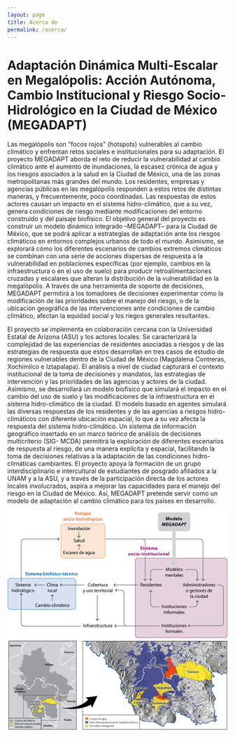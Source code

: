 ```yaml
---
layout: page
title: Acerca de
permalink: /acerca/
---
```


# Adaptación Dinámica Multi-Escalar en Megalópolis: Acción Autónoma, Cambio Institucional y Riesgo Socio- Hidrológico en la Ciudad de México (MEGADAPT)

Las megalópolis son "focos rojos" (hotspots) vulnerables al cambio
climático y enfrentan retos sociales e institucionales para su
adaptación. El proyecto MEGADAPT aborda el reto de reducir la
vulnerabilidad al cambio climático ante el aumento de inundaciones, la
escasez crónica de agua y los riesgos asociados a la salud en la
Ciudad de México, una de las zonas metropolitanas más grandes del
mundo. Los residentes, empresas y agencias públicas en las megalópolis
responden a estos retos de distintas maneras, y frecuentemente, poco
coordinadas. Las respuestas de estos actores causan un impacto en el
sistema hidro-climático, que a su vez, genera condiciones de riesgo
mediante modificaciones del entorno construido y del paisaje
biofísico. El objetivo general del proyecto es construir un modelo
dinámico integrado –MEGADAPT– para la Ciudad de México, que se podrá
aplicar a estrategias de adaptación ante los riesgos climáticos en
entornos complejos urbanos de todo el mundo. Asimismo, se explorará
cómo los diferentes escenarios de cambios extremos climáticos se
combinan con una serie de acciones dispersas de respuesta a la
vulnerabilidad en poblaciones específicas (por ejemplo, cambios en la
infraestructura o en el uso de suelo) para producir
retroalimentaciones cruzadas y escalares que alteran la distribución
de la vulnerabilidad en la megalópolis. A través de una herramienta de
soporte de decisiones, MEGADAPT permitirá a los tomadores de
decisiones experimentar cómo la modificación de las prioridades sobre
el manejo del riesgo, o de la ubicación geográfica de las
intervenciones ante condiciones de cambio climático, afectan la
equidad social y los riegos generales resultantes.

El proyecto se implementa en colaboración cercana con la Universidad
Estatal de Arizona (ASU) y los actores locales. Se caracterizará la
complejidad de las experiencias de residentes asociadas a riesgos y de
las estrategias de respuesta que estos desarrollan en tres casos de
estudio de regiones vulnerables dentro de la Ciudad de México
(Magdalena Contreras, Xochimilco e Iztapalapa). El análisis a nivel de
ciudad capturará el contexto institucional de la toma de decisiones y
mandatos, las estrategias de intervención y las prioridades de las
agencias y actores de la ciudad. Asimismo, se desarrollará un modelo
biofísico que simulará el impacto en el cambio del uso de suelo y las
modificaciones de la infraestructura en el sistema hidro-climático de
la ciudad. El modelo basado en agentes simulará las diversas
respuestas de los residentes y de las agencias a riesgos hidro-
climáticos con diferente ubicación espacial, lo que a su vez afecta la
respuesta del sistema hidro-climático. Un sistema de información
geográfico insertado en un marco teórico de análisis de decisiones
multicriterio (SIG- MCDA) permitirá la exploración de diferentes
escenarios de respuesta al riesgo, de una manera explícita y espacial,
facilitando la toma de decisiones relativas a la adaptación de las
condiciones hidro-climáticas cambiantes. El proyecto apoya la
formación de un grupo interdisciplinario e intercultural de
estudiantes de posgrado afiliados a la UNAM y a la ASU, y a través de
la participación directa de los actores locales involucrados, aspira a
mejorar las capacidades para el manejo del riesgo en la Ciudad de
México. Así, MEGADAPT pretende servir como un modelo de adaptación al
cambio climático para los países en desarrollo.


<img src="assets/marco.png">
<img src="assets/estudios.png">
